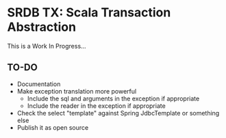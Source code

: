 # SRDB TX: Scala Transaction Abstraction

This is a Work In Progress...

## TO-DO
- Documentation
- Make exception translation more powerful
    - Include the sql and arguments in the exception if appropriate
    - Include the reader in the exception if appropriate
- Check the select "template" against Spring JdbcTemplate or something else
- Publish it as open source